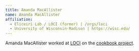 ```yaml
---
title: Amanda MacAllister
name: Amanda MacAllister
affiliation:
  - Eliceiri Lab / LOCI (former) | /orgs/loci
  - University of Wisconsin-Madison | https://wisc.edu/
---
```


Amanda MacAllister worked at [LOCI](/orgs/loci) on the [cookbook project](/cookbook).
